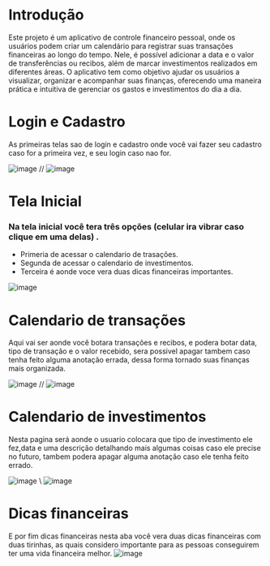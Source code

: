# Introdução

Este projeto é um aplicativo de controle financeiro pessoal, onde os usuários podem criar um calendário para registrar suas transações financeiras ao longo do tempo. Nele, é possível adicionar a data e o valor de transferências ou recibos, além de marcar investimentos realizados em diferentes áreas. O aplicativo tem como objetivo ajudar os usuários a visualizar, organizar e acompanhar suas finanças, oferecendo uma maneira prática e intuitiva de gerenciar os gastos e investimentos do dia a dia.

# Login e Cadastro 

As primeiras telas sao de login e cadastro onde você vai fazer seu cadastro caso for a primeira vez, e seu login caso nao for.

![image](https://github.com/user-attachments/assets/e5552fa7-cd95-4624-9aec-50017d648d8f) // ![image](https://github.com/user-attachments/assets/60b27bdd-262d-41f2-ae27-faee87227126)


# Tela Inicial 
### Na tela inicial você tera três opções (celular ira vibrar caso clique em uma delas) .
* Primeria de acessar o calendario de trasações.
* Segunda de acessar o calendario de investimentos.
* Terceira é aonde voce vera duas dicas financeiras importantes.

![image](https://github.com/user-attachments/assets/9088d64c-fa91-44a7-b94f-3bf48ddebf41)



# Calendario de transações 
Aqui vai ser aonde você botara transações e recibos, e podera botar data, tipo de transação e o valor recebido, sera possivel apagar tambem caso tenha feito alguma anotação errada, dessa forma tornado suas finanças mais organizada.

![image](https://github.com/user-attachments/assets/7b1cf00f-8f13-4a31-9cfb-36e86e8148a3) // ![image](https://github.com/user-attachments/assets/f6cadfe1-66c2-468a-a66b-f3c019353339)

# Calendario de investimentos 
Nesta pagina será aonde o usuario colocara que tipo de investimento ele fez,data e uma descrição detalhando mais algumas coisas caso ele precise no futuro, tambem podera apagar alguma anotação caso ele tenha feito errado.

![image](https://github.com/user-attachments/assets/d172d28f-8ec8-46a4-bd4d-0cf9d01b03cd) \\ ![image](https://github.com/user-attachments/assets/d48caebf-e719-4136-b1ef-1842fe1576da)

# Dicas financeiras
E por fim dicas financeiras nesta aba você vera duas dicas financeiras com duas tirinhas, as quais considero importante para as pessoas conseguirem ter uma vida financeira melhor.
![image](https://github.com/user-attachments/assets/6811729d-f5ed-4f29-ad4a-4a1f3fa07bb5)




